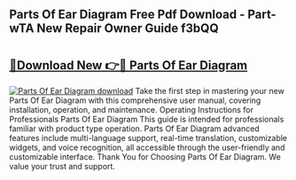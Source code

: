 ## Parts Of Ear Diagram Free Pdf Download - Part-wTA New Repair Owner Guide f3bQQ

# <h2><a href="http://dfhn7i.blite.top/?on=Parts+Of+Ear+Diagram">🔗Download New 👉🔴 Parts Of Ear Diagram</a></h2>

[![Parts Of Ear Diagram download](https://i.imgur.com/lujVjoI.png)](http://dfhn7i.blite.top/?on=Parts+Of+Ear+Diagram)
Take the first step in mastering your new Parts Of Ear Diagram with this comprehensive user manual, covering installation, operation, and maintenance. Operating Instructions for Professionals Parts Of Ear Diagram This guide is intended for professionals familiar with product type operation. Parts Of Ear Diagram advanced features include multi-language support, real-time translation, customizable widgets, and voice recognition, all accessible through the user-friendly and customizable interface. Thank You for Choosing Parts Of Ear Diagram. We value your trust and support.

